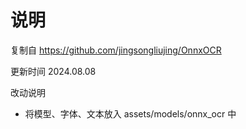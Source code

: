 # 说明

复制自 https://github.com/jingsongliujing/OnnxOCR

更新时间 2024.08.08

改动说明

- 将模型、字体、文本放入 assets/models/onnx_ocr 中
